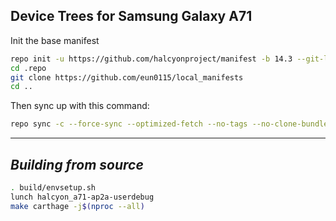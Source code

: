 Device Trees for Samsung Galaxy A71
------------------------------------
Init the base manifest
```bash
repo init -u https://github.com/halcyonproject/manifest -b 14.3 --git-lfs--depth=1
cd .repo 
git clone https://github.com/eun0115/local_manifests
cd ..
```

Then sync up with this command:
```bash
repo sync -c --force-sync --optimized-fetch --no-tags --no-clone-bundle --prune -j4
```
-------------
 
_Building from source_
---------------
```bash
. build/envsetup.sh
lunch halcyon_a71-ap2a-userdebug
make carthage -j$(nproc --all)
```
